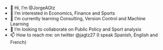 - 👋 Hi, I’m @JorgeAGtz
- 👀 I’m interested in Economics, Finance and Sports
- 🌱 I’m currently learning Consulting, Version Control and Machine Learning
- 💞️ I’m looking to collaborate on Public Policy and Sport analysis
- 📫 How to reach me: on twitter @jagtz27 (I speak Spanish, English and French)

<!---
JorgeAGtz/JorgeAGtz is a ✨ special ✨ repository because its `README.md` (this file) appears on your GitHub profile.
You can click the Preview link to take a look at your changes.
--->
